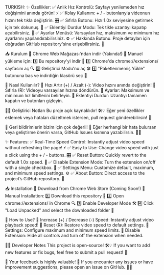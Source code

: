 TURKISH:
✨ Özellikler:
✅ Anlık Hız Kontrolü: Sayfayı yenilemeden hız değişimini anında görün! ⚡
✅ Kolay Kullanım: + / - butonlarıyla videonun hızını tek tıkla değiştirin. 🎛️
✅ Sıfırla Butonu: Hızı 1.0x seviyesine getirmek için tek dokunuş. 🔄
✅ Eklentiyi Durdur Modu: Tek tikle uzantıyı kapatıp açabilirsiniz. 🛑
✅ Ayarlar Menüsü: Varsayılan hız, maksimum ve minimum hız ayarlarını yapılandırabilirsiniz. ⚙️
✅ Hakkında Butonu: Proje detayları için doğrudan GitHub repository'sine erişebilirsiniz. 🔗 

📥 Kurulum
📌 Chrome Web Mağazası'ndan indir (Yakında!)
📌 Manuel yükleme için:
1️⃣ Bu repository'yi indir 📂
2️⃣ Chrome'da chrome://extensions/ sayfasını aç 🔍
3️⃣ Geliştirici Modu'nu aç 🛠️
4️⃣ "Paketlenmemiş Yükle" butonuna bas ve indirdiğin klasörü seç 📂

📌 Nasıl Kullanılır?
🔹 Hızı Artır (+) / Azalt (-): Video hızını anında değiştirin!
🔹 Sıfırla (R): Videoyu varsayılan hızına döndürün.
🔹 Ayarlar: Maksimum ve minimum hız limitlerini belirleyin.
🔹 Eklentiyi Durdur: Uzantıyı tamamen kapatın ve butonları gizleyin.


👨‍💻 Geliştirici Notları
Bu proje açık kaynaklıdır! 🛠️💡 Eğer yeni özellikler eklemek veya hataları düzeltmek istersen, pull request gönderebilirsin! 🚀

📢 Geri bildirimlerin bizim için çok değerli! 💬 Eğer herhangi bir hata bulursan veya geliştirme önerin varsa, GitHub Issues kısmına yazabilirsin. 🚀🔥


✨ Features:
✅ Real-Time Speed Control: Instantly adjust video speed without refreshing the page! ⚡
✅ Easy to Use: Change video speed with just a click using the + / - buttons. 🎛️
✅ Reset Button: Quickly revert to the default 1.0x speed. 🔄
✅ Disable Extension Mode: Turn the extension on/off with a single checkbox. 🛑
✅ Settings Menu: Customize default, maximum, and minimum speed settings. ⚙️
✅ About Button: Direct access to the project’s GitHub repository. 🔗

📥 Installation
📌 Download from Chrome Web Store (Coming Soon!)
📌 Manual Installation:
1️⃣ Download this repository 📂
2️⃣ Open chrome://extensions/ in Chrome 🔍
3️⃣ Enable Developer Mode 🛠️
4️⃣ Click "Load Unpacked" and select the downloaded folder 📂

📌 How to Use?
🔹 Increase (+) / Decrease (-) Speed: Instantly adjust video playback speed!
🔹 Reset (R): Restore video speed to default settings.
🔹 Settings: Configure maximum and minimum speed limits.
🔹 Disable Extension: Hide all controls and turn off the extension when needed.

👨‍💻 Developer Notes
This project is open-source! 🛠️💡 If you want to add new features or fix bugs, feel free to submit a pull request! 🚀

📢 Your feedback is highly valuable! 💬 If you encounter any issues or have improvement suggestions, please open an issue on GitHub. 🚀🔥
